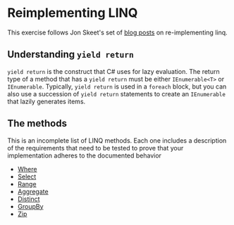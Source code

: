 # Reimplementing LINQ

This exercise follows Jon Skeet's set of [blog posts](https://codeblog.jonskeet.uk/category/Edulinq/) on re-implementing linq.

## Understanding `yield return`

`yield return` is the construct that C# uses for lazy evaluation.
The return type of a method that has a `yield return` must be either `IEnumerable<T>` or `IEnumerable`.
Typically, `yield return` is used in a `foreach` block, but you can also use a succession of `yield return` statements to create an `IEnumerable` that lazily generates items.

## The methods

This is an incomplete list of LINQ methods.
Each one includes a description of the requirements that need to be tested to prove that your implementation adheres to the documented behavior

* [Where](where.md)
* [Select](select.md)
* [Range](range.md)
* [Aggregate](aggregate.md)
* [Distinct](distinct.md)
* [GroupBy](groupby.md)
* [Zip](zip.md)
